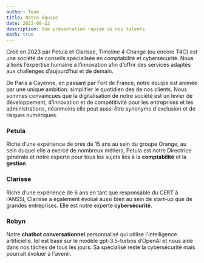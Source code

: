 ```yaml
---
author: Team
title: Notre équipe
date: 2023-08-22
description: Une présentation rapide de nos talents
math: true
---
```


Créé en 2023 par Petula et Clarisse, Timeline 4 Change (ou encore T4C) est une société de conseils spécialisée en comptabilité et cybersécurité. Nous allions l’expertise humaine à l’innovation afin d’offrir des services adaptés aux challenges d’aujourd’hui et de demain.
<!--more-->

De Paris à Cayenne, en passant par Fort de France, notre équipe est animée par une unique ambition: simplifier le quotidien des de nos clients. Nous sommes convaincues que la digitalisation de notre société est un levier de développement, d’innovation et de compétitivité pour les entreprises et les administrations, néanmoins elle peut aussi être synonyme d'exclusion et de risques numériques.


### Petula

Riche d’une expérience de près de 15 ans au sein du groupe Orange, au sein duquel elle a exercé de nombreux métiers, Petula est notre Directrice générale et notre experte pour tous les sujets liés à la **comptabilité** et la **gestion** 

### Clarisse

Riche d’une expérience de 6 ans en tant que responsable du CERT à l’ANSSI, Clarisse a également évolué aussi bien au sein de start-up que de grandes entreprises. Elle est notre experte **cybersécurité**.


### Robyn

Notre **chatbot conversationnel** personnalisé qui utilise l'intelligence artificielle. Iel est basé sur le modèle gpt-3.5-turbos d’OpenAI et nous aide dans nos tâches de tous les jours. Sa spécialisé reste la cybersécurité mais pourrait évoluer à l'avenir.

